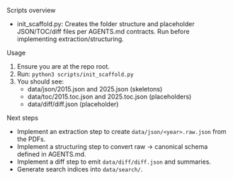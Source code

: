 Scripts overview

- init_scaffold.py: Creates the folder structure and placeholder JSON/TOC/diff files per AGENTS.md contracts. Run before implementing extraction/structuring.

Usage

1) Ensure you are at the repo root.
2) Run: `python3 scripts/init_scaffold.py`
3) You should see:
   - data/json/2015.json and 2025.json (skeletons)
   - data/toc/2015.toc.json and 2025.toc.json (placeholders)
   - data/diff/diff.json (placeholder)

Next steps

- Implement an extraction step to create `data/json/<year>.raw.json` from the PDFs.
- Implement a structuring step to convert raw → canonical schema defined in AGENTS.md.
- Implement a diff step to emit `data/diff/diff.json` and summaries.
- Generate search indices into `data/search/`.

